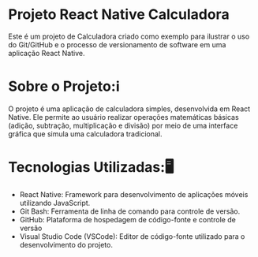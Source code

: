 # Projeto React Native Calculadora
Este é um projeto de Calculadora criado como exemplo para ilustrar o uso do Git/GitHub e o processo de versionamento de software em uma aplicação React Native.

# Sobre o Projeto:ℹ
O projeto é uma aplicação de calculadora simples, desenvolvida em React Native. Ele permite ao usuário realizar operações matemáticas básicas (adição, subtração, multiplicação e divisão) por meio de uma interface gráfica que simula uma calculadora tradicional.

# Tecnologias Utilizadas:🖥
- React Native: Framework para desenvolvimento de aplicações móveis utilizando JavaScript.
- Git Bash: Ferramenta de linha de comando para controle de versão.
- GitHub: Plataforma de hospedagem de código-fonte e controle de versão
- Visual Studio Code (VSCode): Editor de código-fonte utilizado para o desenvolvimento do projeto.
